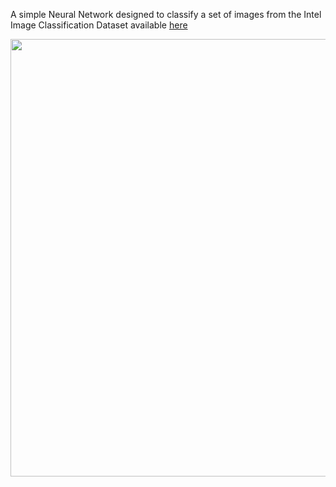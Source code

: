 A simple Neural Network designed to classify a set of images from the Intel Image Classification Dataset available [here](https://www.kaggle.com/datasets/puneet6060/intel-image-classification)

<img src="https://media.timeout.com/images/101657513/image.jpg" width="700px">
